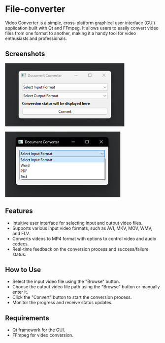
# File-converter

Video Converter is a simple, cross-platform graphical user interface (GUI) application built with Qt and FFmpeg. It allows users to easily convert video files from one format to another, making it a handy tool for video enthusiasts and professionals.
## Screenshots

![App Screenshot](https://github.com/ailaa-jadoo/File-converter/blob/main/image.png?raw=true)

![App Screenshot](https://github.com/ailaa-jadoo/File-converter/blob/main/Screenshot%20(1).png?raw=true)
## Features

- Intuitive user interface for selecting input and output video files.
- Supports various input video formats, such as AVI, MKV, MOV, WMV, and FLV.
- Converts videos to MP4 format with options to control video and audio codecs.
- Real-time feedback on the conversion process and success/failure status.


## How to Use

- Select the input video file using the "Browse" button.
- Choose the output video file path using the "Browse" button or manually enter it.
- Click the "Convert" button to start the conversion process.
- Monitor the progress and receive status updates.
    
## Requirements

- Qt framework for the GUI.
- FFmpeg for video conversion.

